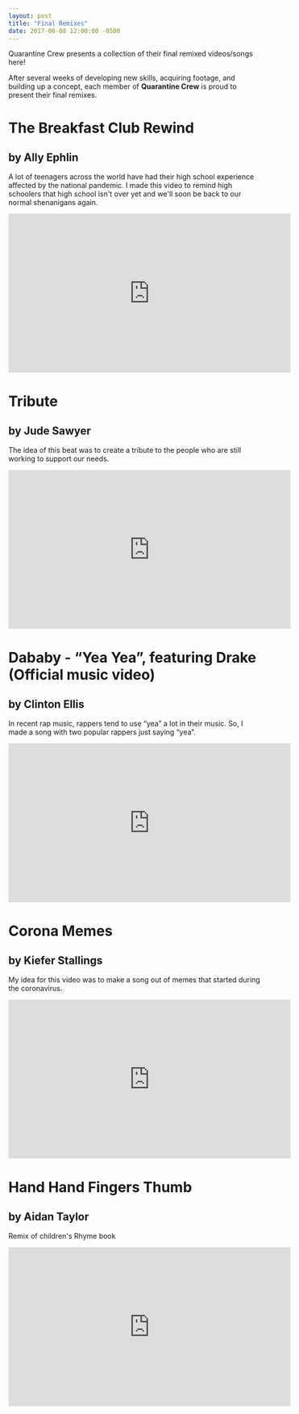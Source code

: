 ```yaml
---
layout: post
title: "Final Remixes"
date: 2017-06-08 12:00:00 -0500
---
```


Quarantine Crew presents a collection of their final remixed videos/songs here!

After several weeks of developing new skills, acquiring footage, and building up a concept, each member of **Quarantine Crew** is proud to present their final remixes.



# The Breakfast Club Rewind
##  by Ally Ephlin

A lot of teenagers across the world have had their high school experience affected by the national pandemic. I made this video to remind high schoolers that high school isn't over yet and we'll soon be back to our normal shenanigans again.

<iframe width="560" height="315" src="https://www.youtube.com/embed/GqJ1hdwRN8s" frameborder="0" allow="accelerometer; autoplay; encrypted-media; gyroscope; picture-in-picture" allowfullscreen></iframe>



# Tribute
## by Jude Sawyer

The idea of this beat was to create a tribute to the people who are still working to support our needs.

<iframe width="560" height="315" src="https://www.youtube.com/embed/38bnsJ2n_EA" frameborder="0" allow="accelerometer; autoplay; encrypted-media; gyroscope; picture-in-picture" allowfullscreen></iframe>



# Dababy - “Yea Yea”, featuring Drake (Official music video)
## by Clinton Ellis

In recent rap music, rappers tend to use “yea” a lot in their music. So, I made a song with two popular rappers just saying “yea”.

<iframe width="560" height="315" src="https://www.youtube.com/embed/po1ddz7c7OM" frameborder="0" allow="accelerometer; autoplay; encrypted-media; gyroscope; picture-in-picture" allowfullscreen></iframe>



# Corona Memes
## by Kiefer Stallings

My idea for this video was to make a song out of memes that started during the coronavirus.

<iframe width="560" height="315" src="https://www.youtube.com/embed/PkENvRBmqDc" frameborder="0" allow="accelerometer; autoplay; encrypted-media; gyroscope; picture-in-picture" allowfullscreen></iframe>



# Hand Hand Fingers Thumb
## by Aidan Taylor

Remix of children's Rhyme book

<iframe width="560" height="315" src="https://www.youtube.com/embed/HwI1x-LQefQ" frameborder="0" allow="accelerometer; autoplay; encrypted-media; gyroscope; picture-in-picture" allowfullscreen></iframe>
